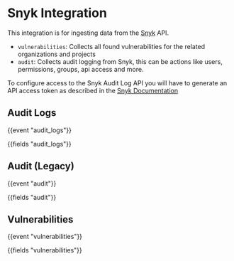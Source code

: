 # Snyk Integration

This integration is for ingesting data from the [Snyk](https://snyk.io/) API.

- `vulnerabilities`: Collects all found vulnerabilities for the related organizations and projects
- `audit`: Collects audit logging from Snyk, this can be actions like users, permissions, groups, api access and more.

To configure access to the Snyk Audit Log API you will have to generate an API access token as described in the [Snyk Documentation](https://snyk.docs.apiary.io/#introduction/authorization)


## Audit Logs

{{event "audit_logs"}}

{{fields "audit_logs"}}

## Audit (Legacy)

{{event "audit"}}

{{fields "audit"}}

## Vulnerabilities

{{event "vulnerabilities"}}

{{fields "vulnerabilities"}}

